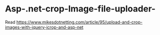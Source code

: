 # Asp-.net-crop-Image-file-uploader-
Read 
https://www.mikesdotnetting.com/article/95/upload-and-crop-images-with-jquery-jcrop-and-asp-net
